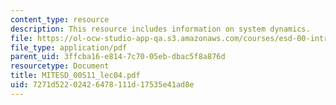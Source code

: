 ```yaml
---
content_type: resource
description: This resource includes information on system dynamics.
file: https://ol-ocw-studio-app-qa.s3.amazonaws.com/courses/esd-00-introduction-to-engineering-systems-spring-2011/7271d52202426478111d17535e41ad8e_MITESD_00S11_lec04.pdf
file_type: application/pdf
parent_uid: 3ffcba16-e814-7c70-05eb-dbac5f8a876d
resourcetype: Document
title: MITESD_00S11_lec04.pdf
uid: 7271d522-0242-6478-111d-17535e41ad8e
---
```

